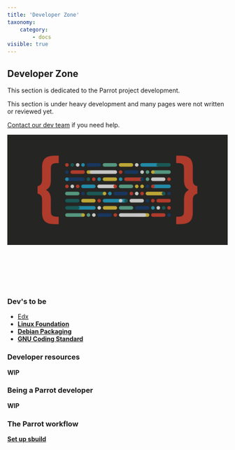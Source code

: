 ```yaml
---
title: 'Developer Zone'
taxonomy:
    category:
        - docs
visible: true
---
```

## Developer Zone

This section is dedicated to the Parrot project development.

This section is under heavy development and many pages were not written
or reviewed yet.

[Contact our dev team](https://community.parrotsec.org) if you need help.

![screenshot](../img/developer-background.jpg)

&nbsp;


&nbsp;


&nbsp;


### Dev's to be

- [Edx](https://www.edx.org/)<b>
- [Linux Foundation](https://training.linuxfoundation.org/training/introduction-to-linux/?sf_action=get_data&sf_data=all&_sft_course_mode=e-learning&sf_paged=2)<b>
- [Debian Packaging](https://wiki.debian.org/Packaging)<b>
- [GNU Coding Standard](https://www.gnu.org/prep/standards/html_node/index.html)<b>

### Developer resources

WIP

### Being a Parrot developer

WIP

### The Parrot workflow

[Set up sbuild](sbuild.md)


&nbsp;


&nbsp;


&nbsp;
